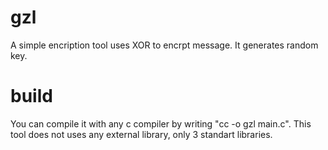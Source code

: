 # gzl
A simple encription tool uses XOR to encrpt message. It generates random key.

# build
You can compile it with any c compiler by writing "cc -o gzl main.c". This tool does not uses any external library, only 3 standart libraries.
